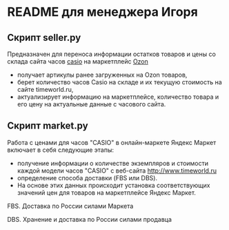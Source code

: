 # README для менеджера Игоря

## Скрипт seller.py

Предназначен для переноса информации остатков товаров и цены со склада сайта часов [casio](https://timeworld.ru) на маркетплейс [Ozon](http://ozon.ru)

  - получает артикулы ранее загруженных на Ozon товаров,
  - берет количество часов Casio на складе и их текущую стоимость на сайте timeworld.ru,
  - актуализирует информацию на маркетплейсе, количество товара и его цену на актуальные данные с часового сайта.

## Скрипт market.py

Работа с ценами для часов "CASIO" в онлайн-маркете Яндекс Маркет включает в себя следующие этапы:
  -  получение информации о количестве экземпляров и стоимости каждой модели часов "CASIO" с веб-сайта http://www.timeworld.ru
  -  определение способа доставки (FBS или DBS).
  -  На основе этих данных происходит установка соответствующих значений цен для товаров на маркетплейсе Яндекс Маркет.
  
  FBS. Доставка по России силами Маркета
  
  DBS. Хранение и доставка по России силами продавца
